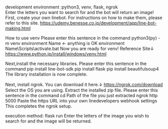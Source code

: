 # 
development environment :python3, venv, flask, ngrok  
Enter the letters you want to search for and the bot will return an image!
First, create your own linebot.
For instructions on how to make them, please refer to this site.
https://udemy.benesse.co.jp/development/app/line-bot-making.html

How to use venv
Please enter this sentence in the command
python3(py) -m venv environment Name  ← anything is OK
environment Name\Scripts\activate.bat
Now you are ready for venv!
Reference Site↓
https://www.python.jp/install/windows/venv.html

Next,install the necessary libraries.
Please enter this sentence in the command
pip install line-bot-sdk
pip install flask
pip install beautifulsoup4
The library installation is now complete.

Next, install ngrok.
You can download it here.↓
https://ngrok.com/download 　
Select the OS you are using.
Extract the installed zip file.
Please enter this sentence in the command
cd  Path of the file you just extracted
ngrok http 5000
Paste the https URL into your own linedevelopers webhook settings
This completes the ngrok setup.

execution method: flask run
Enter the letters of the image you wish to search for and the image will be returned.

